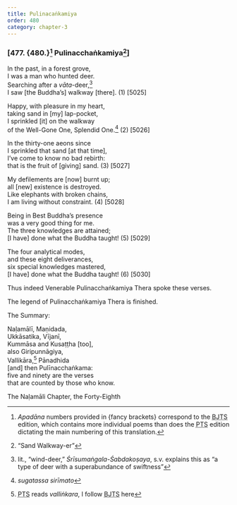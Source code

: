 ```yaml
---
title: Pulinacaṅkamiya
order: 480
category: chapter-3
---
```


### \[477. {480.}[^1] Pulina<span class="diacritics" data-state="on">c</span><span class="no-diacritics" data-state="off">ch</span>aṅkamiya[^2]\]

In the past, in a forest grove,  
I was a man who hunted deer.  
Searching after a *vāta*-deer,[^3]  
I saw \[the Buddha’s\] walkway \[there\]. (1) \[5025\]

Happy, with pleasure in my heart,  
taking sand in \[my\] lap-pocket,  
I sprinkled \[it\] on the walkway  
of the Well-Gone One, Splendid One.[^4] (2) \[5026\]

In the thirty-one aeons since  
I sprinkled that sand \[at that time\],  
I’ve come to know no bad rebirth:  
that is the fruit of \[giving\] sand. (3) \[5027\]

My defilements are \[now\] burnt up;  
all \[new\] existence is destroyed.  
Like elephants with broken chains,  
I am living without constraint. (4) \[5028\]

Being in Best Buddha’s presence  
was a very good thing for me.  
The three knowledges are attained;  
\[I have\] done what the Buddha taught! (5) \[5029\]

The four analytical modes,  
and these eight deliverances,  
six special knowledges mastered,  
\[I have\] done what the Buddha taught! (6) \[5030\]

Thus indeed Venerable Pulina<span class="diacritics" data-state="on">c</span><span class="no-diacritics" data-state="off">ch</span>aṅkamiya Thera spoke these verses.

The legend of Pulina<span class="diacritics" data-state="on">c</span><span class="no-diacritics" data-state="off">ch</span>aṅkamiya Thera is finished.

The Summary:

Naḷamālī, Maṇidada,  
Ukkāsatika, Vījanī,  
Kummāsa and Kusaṭṭha \[too\],  
also Giripunnāgiya,  
Vallikāra,[^5] Pānadhida  
\[and\] then Pulīna<span class="diacritics" data-state="on">c</span><span class="no-diacritics" data-state="off">ch</span>aṅkama:  
five and ninety are the verses  
that are counted by those who know.

The Naḷamāli Chapter, the Forty-Eighth

[^1]: *Apadāna* numbers provided in {fancy brackets} correspond to the <abbr title="Buddha Jayanthi Tripitaka Series">BJTS</abbr> edition, which contains more individual poems than does the <abbr title="Pali Text Society">PTS</abbr> edition dictating the main numbering of this translation.

[^2]: “Sand Walkway-er”

[^3]: lit., “wind-deer,” *Śrīsumaṅgala-Śabdakoṣaya*, s.v. explains this as “a type of deer with a superabundance of swiftness”

[^4]: *sugatassa sirīmato*

[^5]: <abbr title="Pali Text Society">PTS</abbr> reads *valliṅkara*, I follow <abbr title="Buddha Jayanthi Tripitaka Series">BJTS</abbr> here
